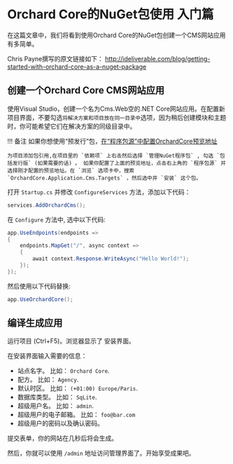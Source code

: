# Orchard Core的NuGet包使用 入门篇

在这篇文章中，我们将看到使用Orchard Core的NuGet包创建一个CMS网站应用有多简单。
 
Chris Payne撰写的原文链接如下：
<http://ideliverable.com/blog/getting-started-with-orchard-core-as-a-nuget-package>

## 创建一个Orchard Core CMS网站应用

使用Visual Studio，创建一个名为Cms.Web空的.NET Core网站应用。在配置新项目界面，不要勾选`将解决方案和项目放在同一目录中`选项，因为稍后创建模块和主题时，你可能希望它们在解决方案的同级目录中。

!!! 备注
    如果你想使用“预发行”包，[在“程序包源”中配置OrchardCore预览地址](preview-package-source.md)

    为项目添加包引用,在项目里的 `依赖项` 上右击然后选择 `管理NuGet程序包` , 勾选 `包括发行版` (如果需要的话) 。 如果你配置了上面的预览地址，点击右上角的 `程序包源` 并选择刚才配置的预览地址。在 `浏览` 选项卡中，搜索 `OrchardCore.Application.Cms.Targets` ，然后选中并 `安装` 这个包。

打开 `Startup.cs` 并修改 `ConfigureServices` 方法，添加以下代码：

```csharp
services.AddOrchardCms();
```

在 `Configure` 方法中, 选中以下代码:

```csharp
app.UseEndpoints(endpoints =>
{
    endpoints.MapGet("/", async context =>
    {
        await context.Response.WriteAsync("Hello World!");
    });
});
```

然后使用以下代码替换:

```csharp
app.UseOrchardCore();
```

## 编译生成应用

运行项目 (Ctrl+F5)。浏览器显示了 安装界面。

在安装界面输入需要的信息：

- 站点名字。 比如： `Orchard Core`.
- 配方。 比如： `Agency`.
- 默认时区。 比如： `(+01:00) Europe/Paris`.
- 数据库类型。 比如： `SqLite`.
- 超级用户名。 比如： `admin`.
- 超级用户的电子邮箱。 比如： `foo@bar.com`
- 超级用户的密码以及确认密码。

提交表单，你的网站在几秒后将会生成。

然后，你就可以使用 `/admin` 地址访问管理界面了。开始享受成果吧。
